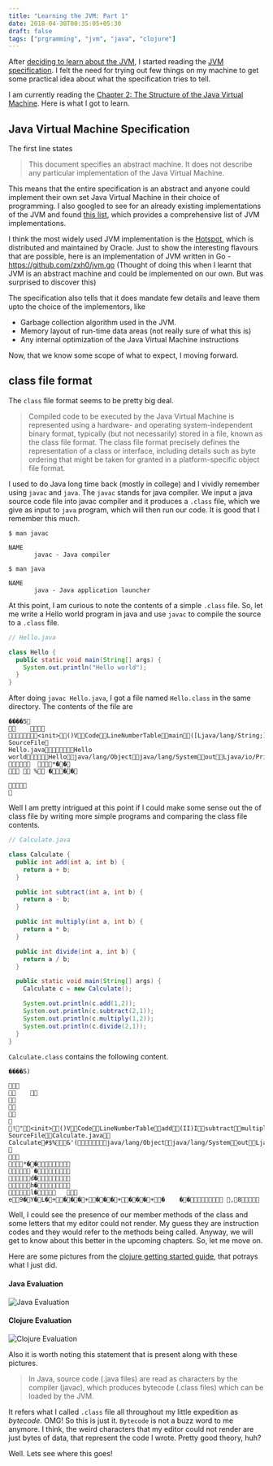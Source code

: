 ```yaml
---
title: "Learning the JVM: Part 1"
date: 2018-04-30T00:35:05+05:30
draft: false
tags: ["prgramming", "jvm", "java", "clojure"]
---
```


After [deciding to learn about the JVM](/blog/visit-the-old-to-understand-the-new/), I started reading the [JVM specification](https://docs.oracle.com/javase/specs/jvms/se10/html/index.html). I felt the need for trying out few things on my machine to get some practical idea about what the specification tries to tell.

I am currently reading the [Chapter 2: The Structure of the Java Virtual Machine](https://docs.oracle.com/javase/specs/jvms/se10/html/jvms-2.html). Here is what I got to learn.

## Java Virtual Machine Specification
The first line states

> This document specifies an abstract machine. It does not describe any particular implementation of the Java Virtual Machine.

This means that the entire specification is an abstract and anyone could implement their own set Java Virtual Machine in their choice of programming. I also googled to see for an already existing implementations of the JVM and found [this list](https://en.wikipedia.org/wiki/List_of_Java_virtual_machines), which provides a comprehensive list of JVM implementations.

I think the most widely used JVM implementation is the [Hotspot](https://en.wikipedia.org/wiki/HotSpot), which is distributed and maintained by Oracle. Just to show the interesting flavours that are possible, here is an implementation of JVM written in Go - https://github.com/zxh0/jvm.go (Thought of doing this when I learnt that JVM is an abstract machine and could be implemented on our own. But was surprised to discover this)

The specification also tells that it does mandate few details and leave them upto the choice of the implementors, like

- Garbage collection algorithm used in the JVM.
- Memory layout of run-time data areas (not really sure of what this is)
- Any internal optimization of the Java Virtual Machine instructions

Now, that we know some scope of what to expect, I moving forward.

## class file format

The `class` file format seems to be pretty big deal.

> Compiled code to be executed by the Java Virtual Machine is represented using a hardware- and operating system-independent binary format, typically (but not necessarily) stored in a file, known as the class file format. The class file format precisely defines the representation of a class or interface, including details such as byte ordering that might be taken for granted in a platform-specific object file format.

I used to do Java long time back (mostly in college) and I vividly remember using `javac` and `java`. The `javac` stands for java compiler. We input a java source code file into javac compiler and it produces a `.class` file, which we give as input to `java` program, which will then run our code. It is good that I remember this much.

```
$ man javac

NAME
       javac - Java compiler
```

```
$ man java

NAME
       java - Java application launcher
```

At this point, I am curious to note the contents of a simple `.class` file. So, let me write a Hello world program in java and use `javac` to compile the source to a `.class` file.

```java
// Hello.java

class Hello {
  public static void main(String[] args) {
    System.out.println("Hello world");
  }
}
```

After doing `javac Hello.java`, I got a file named `Hello.class` in the same directory. The contents of the file are

```
����   5 
  	   
     <init> ()V Code LineNumberTable main ([Ljava/lang/String;)V 
SourceFile 
Hello.java      Hello world    Hello java/lang/Object java/lang/System out Ljava/io/PrintStream; java/io/PrintStream println (Ljava/lang/String;)V               	        *� �    
        	    	   %     	� � �    
   
        
   
```

Well I am pretty intrigued at this point if I could make some sense out the of class file by writing more simple programs and comparing the class file contents.

```java
// Calculate.java

class Calculate {
  public int add(int a, int b) {
    return a + b;
  }

  public int subtract(int a, int b) {
    return a - b;
  }

  public int multiply(int a, int b) {
    return a * b;
  }

  public int divide(int a, int b) {
    return a / b;
  }

  public static void main(String[] args) {
    Calculate c = new Calculate();

    System.out.println(c.add(1,2));
    System.out.println(c.subtract(2,1));
    System.out.println(c.multiply(1,2));
    System.out.println(c.divide(2,1));
  }
}
```
`Calculate.class` contains the following content.
```
����   5 )
 
  
  	  
  
  
  
  
  ! " <init> ()V Code LineNumberTable add (II)I subtract multiply divide main ([Ljava/lang/String;)V 
SourceFile Calculate.java   	Calculate # $ %   & ' (       java/lang/Object java/lang/System out Ljava/io/PrintStream; java/io/PrintStream println (I)V    
           
        *� �                
        `�                
        d�                
        h�                
        l�            	    
   e     9� Y� L� +� � � +� � � +� � � +� 	� �                   ,  8       
```

Well, I could see the presence of our member methods of the class and some letters that my editor could not render. My guess they are instruction codes and they would refer to the methods being called. Anyway, we will get to know about this better in the upcoming chapters. So, let me move on.

Here are some pictures from the [clojure getting started guide](https://clojure.org/guides/learn/syntax#_evaluation), that potrays what I just did.

#### Java Evaluation
![Java Evaluation](https://clojure.org/images/content/guides/learn/syntax/traditional-evaluation.png)

#### Clojure Evaluation
![Clojure Evaluation](https://clojure.org/images/content/guides/learn/syntax/clojure-evaluation.png)

Also it is worth noting this statement that is present along with these pictures.

> In Java, source code (.java files) are read as characters by the compiler (javac), which produces bytecode (.class files) which can be loaded by the JVM.

It refers what I called `.class` file all throughout my little expedition as _bytecode_. OMG! So this is just it. `Bytecode` is not a buzz word to me anymore. I think, the weird characters that my editor could not render are just bytes of data, that represent the code I wrote. Pretty good theory, huh?

Well. Lets see where this goes!
